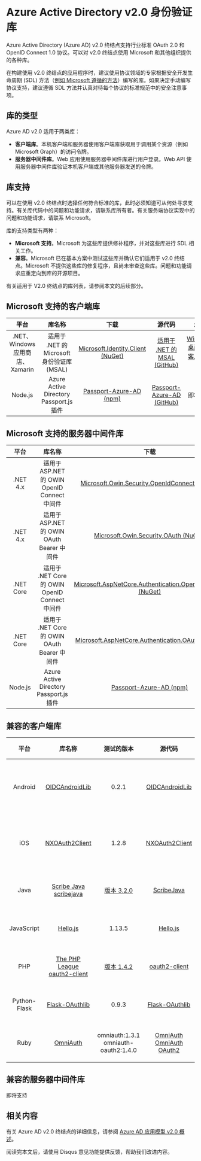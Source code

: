 <properties
    pageTitle="Azure Active Directory v2.0 身份验证库 | Azure"
    description="Azure Active Directory v2.0 终结点的兼容客户端库和服务器中间件库，以及相关的库、源代码和示例链接。"
    services="active-directory"
    documentationcenter=""
    author="skwan"
    manager="mbaldwin"
    editor="" />  

<tags
    ms.assetid="19cec615-e51f-4141-9f8c-aaf38ff9f746"
    ms.service="active-directory"
    ms.devlang="na"
    ms.topic="article"
    ms.tgt_pltfrm="na"
    ms.workload="identity"
    ms.date="11/29/2016"
    wacn.date="01/05/2017"
    ms.author="skwan;bryanla" />  


# Azure Active Directory v2.0 身份验证库
Azure Active Directory (Azure AD) v2.0 终结点支持行业标准 OAuth 2.0 和 OpenID Connect 1.0 协议。可以对 v2.0 终结点使用 Microsoft 和其他组织提供的各种库。

在构建使用 v2.0 终结点的应用程序时，建议使用协议领域的专家根据安全开发生命周期 (SDL) 方法（[例如 Microsoft 遵循的方法][Microsoft-SDL]）编写的库。如果决定手动编写协议支持，建议遵循 SDL 方法并认真对待每个协议的标准规范中的安全注意事项。

## 库的类型
Azure AD v2.0 适用于两类库：

- **客户端库**。本机客户端和服务器使用客户端库获取用于调用某个资源（例如 Microsoft Graph）的访问令牌。
- **服务器中间件库**。Web 应用使用服务器中间件库进行用户登录。Web API 使用服务器中间件库验证本机客户端或其他服务器发送的令牌。

## 库支持
可以在使用 v2.0 终结点时选择任何符合标准的库，此时必须知道可从何处寻求支持。有关库代码中的问题和功能请求，请联系库所有者。有关服务端协议实现中的问题和功能请求，请联系 Microsoft。

库的支持类型有两种：

- **Microsoft 支持**。Microsoft 为这些库提供修补程序，并对这些库进行 SDL 相关工作。
- **兼容**。Microsoft 已在基本方案中测试这些库并确认它们适用于 v2.0 终结点。Microsoft 不提供这些库的修复程序，且尚未审查这些库。问题和功能请求应重定向到库的开源项目。

有关适用于 V2.0 终结点的库列表，请参阅本文的后续部分。

## Microsoft 支持的客户端库
| 平台 | 库名称 | 下载 | 源代码 | 示例 |
|:---:|:---:|:---:|:---:|:---:|
| .NET、Windows 应用商店、Xamarin |适用于 .NET 的 Microsoft 身份验证库 (MSAL) |[Microsoft.Identity.Client (NuGet)][ClientLib-NET-Lib] |[适用于 .NET 的 MSAL (GitHub)][ClientLib-NET-Repo] |[Windows 桌面本机客户端示例][ClientLib-NET-Sample] |
| Node.js |Azure Active Directory Passport.js 插件 |[Passport-Azure-AD (npm)][ClientLib-Node-Lib] |[Passport-Azure-AD (GitHub)][ClientLib-Node-Repo] |即将支持 |

<!--- COMMENTING OUT UNTIL THEY ARE READY
| iOS, Mac | Microsoft Authentication Library (MSAL) for ObjC | In development | In development | In development |
| Android | Microsoft Authentication Library (MSAL) for Android | In development | In development | In development |
| JavaScript | Microsoft Authentication Library (MSAL) for JavaScript | In development | In development | In development |
 -->


## Microsoft 支持的服务器中间件库
| 平台 | 库名称 | 下载 | 源代码 | 示例 |
|:---:|:---:|:---:|:---:|:---:|
| .NET 4.x |适用于 ASP.NET 的 OWIN OpenID Connect 中间件 |[Microsoft.Owin.Security.OpenIdConnect (NuGet)][ServerLib-Net4-Owin-Oidc-Lib] |[Katana 项目 (CodePlex)][ServerLib-Net4-Owin-Oidc-Repo] |[Web 应用示例][ServerLib-Net4-Owin-Oidc-Sample] |
| .NET 4.x |适用于 ASP.NET 的 OWIN OAuth Bearer 中间件 |[Microsoft.Owin.Security.OAuth (NuGet)][ServerLib-Net4-Owin-Oauth-Lib] |[Katana 项目 (CodePlex)][ServerLib-Net4-Owin-Oauth-Repo] |[Web API 示例][ServerLib-Net4-Owin-Oauth-Sample] |
| .NET Core |适用于 .NET Core 的 OWIN OpenID Connect 中间件 |[Microsoft.AspNetCore.Authentication.OpenIdConnect (NuGet)][ServerLib-NetCore-Owin-Oidc-Lib] |[ASP.NET 安全性 (GitHub)][ServerLib-NetCore-Owin-Oidc-Repo] |[Web 应用示例][ServerLib-NetCore-Owin-Oidc-Sample] |
| .NET Core |适用于 .NET Core 的 OWIN OAuth Bearer 中间件 |[Microsoft.AspNetCore.Authentication.OAuth (NuGet)][ServerLib-NetCore-Owin-Oauth-Lib] |[ASP.NET 安全性 (GitHub)][ServerLib-NetCore-Owin-Oauth-Repo] |即将支持 |
| Node.js |Azure Active Directory Passport.js 插件 |[Passport-Azure-AD (npm)][ServerLib-Node-Lib] |[Passport-Azure-AD (GitHub)][ServerLib-Node-Repo] |[Web 应用示例][ServerLib-Node-Sample] |

<!--- COMMENTING UNTIL SAMPLE IS AVAILABLE
| .NET 4.x, .NET Core | JSON Web Token Handler for .NET | [System.IdentityModel.Tokens.Jwt (NuGet)][ServerLib-Net-Jwt-Lib] | [Azure AD identity model extensions for .NET (GitHub)][ServerLib-Net-Jwt-Repo] | Coming soon |
--->

## 兼容的客户端库
| 平台 | 库名称 | 测试的版本 | 源代码 | 示例 |
|:---:|:---:|:---:|:---:|:---:|
| Android |[OIDCAndroidLib](https://github.com/kalemontes/OIDCAndroidLib/wiki) |0\.2.1 |[OIDCAndroidLib](https://github.com/kalemontes/OIDCAndroidLib) |[本机应用示例](/documentation/articles/active-directory-v2-devquickstarts-android/) |
| iOS |[NXOAuth2Client](https://github.com/nxtbgthng/OAuth2Client) |1\.2.8 |[NXOAuth2Client](https://github.com/nxtbgthng/OAuth2Client) |[本机应用示例](/documentation/articles/active-directory-v2-devquickstarts-ios/) |
| Java | [Scribe Java scribejava](https://github.com/scribejava/scribejava) | [版本 3.2.0](https://github.com/scribejava/scribejava/releases/tag/scribejava-3.2.0) | [ScribeJava](https://github.com/scribejava/scribejava/archive/scribejava-3.2.0.zip) | 即将支持 |
| JavaScript |[Hello.js](https://adodson.com/hello.js/) |1\.13.5 |[Hello.js](https://github.com/MrSwitch/hello.js) |即将支持 |
| PHP | [The PHP League oauth2-client](https://github.com/thephpleague/oauth2-client) | [版本 1.4.2](https://github.com/thephpleague/oauth2-client/releases/tag/1.4.2) | [oauth2-client](https://github.com/thephpleague/oauth2-client/archive/1.4.2.zip) | 即将支持 |
| Python-Flask |[Flask-OAuthlib](https://github.com/lepture/flask-oauthlib) |0\.9.3 |[Flask-OAuthlib](https://github.com/lepture/flask-oauthlib) |即将支持 |
| Ruby |[OmniAuth](https://github.com/omniauth/omniauth/wiki) |omniauth:1.3.1</br>omniauth-oauth2:1.4.0 |[OmniAuth](https://github.com/omniauth/omniauth)</br>[OmniAuth OAuth2](https://github.com/intridea/omniauth-oauth2) |即将支持 |

<!--- REMOVING BRANDON'S FOR NOW
|  |  |  |  |  |
| Android | [OAuth2 Client](https://github.com/wuman/android-oauth-client) |   | [OAuth2 Client](https://github.com/wuman/android-oauth-client)  | Coming soon  |
| Java | [WSO2 Identity Server](https://docs.wso2.com/display/IS500/Introducing+the+Identity+Server) | [Version 5.2.0](http://wso2.com/products/identity-server/) | [Source](https://docs.wso2.com/display/IS500/Building+from+Source) | [Samples index](https://docs.wso2.com/display/IS500/Samples)  |
| Java | [Java Gluu Server](https://gluu.org/docs/) |   | [oxAuth](https://github.com/GluuFederation/oxAuth)  | Coming soon |
| Node.js | [NPM passport-openidconnect](https://www.npmjs.com/package/passport-openidconnect) | 0.0.1  | [Passport-OpenID Connect](https://github.com/jaredhanson/passport-openidconnect) | Coming soon  |
| PHP | [OpenID Connect Basic Client](https://github.com/jumbojett/OpenID-Connect-PHP) |   | [OpenID Connect Basic Client](https://github.com/jumbojett/OpenID-Connect-PHP)  | Coming soon  |
-->


## 兼容的服务器中间件库
即将支持

## 相关内容
有关 Azure AD v2.0 终结点的详细信息，请参阅 [Azure AD 应用模型 v2.0 概述][AAD-App-Model-V2-Overview]。

阅读完本文后，请使用 Disqus 意见功能提供反馈，帮助我们改进内容。

<!--Image references-->


<!--Reference style links -->

[AAD-App-Model-V2-Overview]: /documentation/articles/active-directory-appmodel-v2-overview/
[ClientLib-NET-Lib]: http://www.nuget.org/packages/Microsoft.Identity.Client
[ClientLib-NET-Repo]: https://github.com/AzureAD/microsoft-authentication-library-for-dotnet
[ClientLib-NET-Sample]: /documentation/articles/active-directory-v2-devquickstarts-wpf/
[ClientLib-Node-Lib]: https://www.npmjs.com/package/passport-azure-ad
[ClientLib-Node-Repo]: https://github.com/AzureAD/passport-azure-ad

[Microsoft-SDL]: http://www.microsoft.com/sdl/default.aspx
[ServerLib-Net4-Owin-Oidc-Lib]: https://www.nuget.org/packages/Microsoft.Owin.Security.OpenIdConnect/
[ServerLib-Net4-Owin-Oidc-Repo]: http://katanaproject.codeplex.com/
[ServerLib-Net4-Owin-Oidc-Sample]: /documentation/articles/active-directory-v2-devquickstarts-dotnet-web/
[ServerLib-Net4-Owin-Oauth-Lib]: https://www.nuget.org/packages/Microsoft.Owin.Security.OAuth/
[ServerLib-Net4-Owin-Oauth-Repo]: http://katanaproject.codeplex.com/
[ServerLib-Net4-Owin-Oauth-Sample]: /documentation/articles/active-directory-v2-devquickstarts-dotnet-api/
[ServerLib-Net-Jwt-Lib]: https://www.nuget.org/packages/System.IdentityModel.Tokens.Jwt
[ServerLib-Net-Jwt-Repo]: https://github.com/AzureAD/azure-activedirectory-identitymodel-extensions-for-dotnet
[ServerLib-Net-Jwt-Sample]: /
[ServerLib-NetCore-Owin-Oidc-Lib]: https://www.nuget.org/packages/Microsoft.AspNetCore.Authentication.OpenIdConnect/
[ServerLib-NetCore-Owin-Oidc-Repo]: https://github.com/aspnet/Security
[ServerLib-NetCore-Owin-Oidc-Sample]: https://github.com/Azure-Samples/active-directory-dotnet-webapp-openidconnect-aspnetcore-v2
[ServerLib-NetCore-Owin-Oauth-Lib]: https://www.nuget.org/packages/Microsoft.AspNetCore.Authentication.OAuth/
[ServerLib-NetCore-Owin-Oauth-Repo]: https://github.com/aspnet/Security
[ServerLib-NetCore-Owin-Oauth-Sample]: /
[ServerLib-Node-Lib]: https://www.npmjs.com/package/passport-azure-ad
[ServerLib-Node-Repo]: https://github.com/AzureAD/passport-azure-ad/
[ServerLib-Node-Sample]: /documentation/articles/active-directory-v2-devquickstarts-node-web/

<!---HONumber=Mooncake_1226_2016-->
